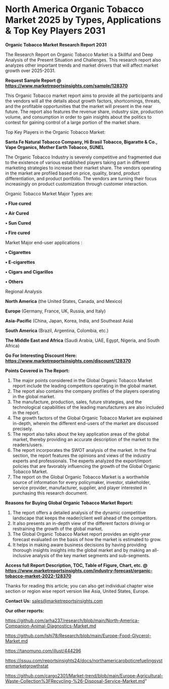 # North America Organic Tobacco Market 2025 by Types, Applications & Top Key Players 2031

<strong>Organic Tobacco Market Research Report 2031</strong>

The Research Report on Organic Tobacco Market is a Skillful and Deep Analysis of the Present Situation and Challenges. This research report also analyzes other important trends and market drivers that will affect market growth over 2025-2031.

<strong>Request Sample Report @ <a href=https://www.marketreportsinsights.com/sample/128370>https://www.marketreportsinsights.com/sample/128370</a></strong>

This Organic Tobacco market report aims to provide all the participants and the vendors will all the details about growth factors, shortcomings, threats, and the profitable opportunities that the market will present in the near future. The report also features the revenue share, industry size, production volume, and consumption in order to gain insights about the politics to contest for gaining control of a large portion of the market share.

Top Key Players in the Organic Tobacco Market:

<strong>Santa Fe Natural Tobacco Company, Hi Brasil Tobacco, Bigaratte & Co., Vape Organics, Mother Earth Tobacco, SUNEL</strong>

The Organic Tobacco Industry is severely competitive and fragmented due to the existence of various established players taking part in different marketing strategies to increase their market share. The vendors operating in the market are profiled based on price, quality, brand, product differentiation, and product portfolio. The vendors are turning their focus increasingly on product customization through customer interaction.

Organic Tobacco Market Major Types are:

<strong>• Flue cured

• Air Cured

• Sun Cured

• Fire cured</strong>

Market Major end-user applications :

<strong>• Cigarettes

• E-cigarettes

• Cigars and Cigarillos

• Others</strong>

Regional Analysis

</u><strong><b>North America</b></strong> (the United States, Canada, and Mexico)

<strong><b>Europe </b></strong>(Germany, France, UK, Russia, and Italy)

<strong><b>Asia-Pacific</b></strong> (China, Japan, Korea, India, and Southeast Asia)

<strong><b>South America</b></strong> (Brazil, Argentina, Colombia, etc.)

<strong><b>The Middle East and Africa</b></strong> (Saudi Arabia, UAE, Egypt, Nigeria, and South Africa)

<strong>Go For Interesting Discount Here: <a href=https://www.marketreportsinsights.com/discount/128370>https://www.marketreportsinsights.com/discount/128370</a></strong>

<strong>Points Covered in The Report:</strong>
<ol>
  <li>The major points considered in the Global Organic Tobacco Market report include the leading competitors operating in the global market.</li>
  <li>The report also contains the company profiles of the players operating in the global market.</li>
  <li>The manufacture, production, sales, future strategies, and the technological capabilities of the leading manufacturers are also included in the report.</li>
  <li>The growth factors of the Global Organic Tobacco Market are explained in-depth, wherein the different end-users of the market are discussed precisely.</li>
  <li>The report also talks about the key application areas of the global market, thereby providing an accurate description of the market to the readers/users.</li>
  <li>The report incorporates the SWOT analysis of the market. In the final section, the report features the opinions and views of the industry experts and professionals. The experts analyzed the export/import policies that are favorably influencing the growth of the Global Organic Tobacco Market.</li>
  <li>The report on the Global Organic Tobacco Market is a worthwhile source of information for every policymaker, investor, stakeholder, service provider, manufacturer, supplier, and player interested in purchasing this research document.</li>
</ol>
<strong>Reasons for Buying Global Organic Tobacco Market Report:</strong>

<ol>
  <li>The report offers a detailed analysis of the dynamic competitive landscape that keeps the reader/client well ahead of the competitors.</li>
  <li>It also presents an in-depth view of the different factors driving or restraining the growth of the global market.</li>
  <li>The Global Organic Tobacco Market report provides an eight-year forecast evaluated on the basis of how the market is estimated to grow.</li>
  <li>It helps in making aware business decisions by having providing thorough insights insights into the global market and by making an all-inclusive analysis of the key market segments and sub-segments.</li>
</ol>
<strong>Access full Report Description, TOC, Table of Figure, Chart, etc. @ <a href=https://www.marketreportsinsights.com/industry-forecast/organic-tobacco-market-2022-128370>https://www.marketreportsinsights.com/industry-forecast/organic-tobacco-market-2022-128370</a></strong>


Thanks for reading this article; you can also get individual chapter wise section or region wise report version like Asia, United States, Europe.

<strong>Contact Us:</strong>
sales@marketreportsinsights.com

<strong>Our other reports:</strong>

<a href=https://github.com/arha237/research/blob/main/North-America-Companion-Animal-Diagnostics-Market.md>https://github.com/arha237/research/blob/main/North-America-Companion-Animal-Diagnostics-Market.md</a>

<a href=https://github.com/Ishi78/Research/blob/main/Europe-Food-Glycerol-Market.md>https://github.com/Ishi78/Research/blob/main/Europe-Food-Glycerol-Market.md</a>

<a href=https://tanomuno.com/illust/444296>https://tanomuno.com/illust/444296</a>

<a href=https://issuu.com/reportsinsights24/docs/northamericaroboticrefuelingsystemmarketgrowthstat>https://issuu.com/reportsinsights24/docs/northamericaroboticrefuelingsystemmarketgrowthstat</a>

<a href=https://github.com/cargo2301/Market-trend/blob/main/Europe-Agricultural-Waste-Collection%3FRecycling-%26-Disposal-Service-Market.md>https://github.com/cargo2301/Market-trend/blob/main/Europe-Agricultural-Waste-Collection%3FRecycling-%26-Disposal-Service-Market.md</a>"
